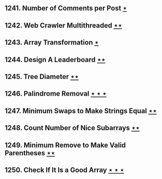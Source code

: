 ## 1241. Number of Comments per Post [$\star$](https://leetcode.com/problems/number-of-comments-per-post)

## 1242. Web Crawler Multithreaded [$\star\star$](https://leetcode.com/problems/web-crawler-multithreaded)

## 1243. Array Transformation [$\star$](https://leetcode.com/problems/array-transformation)

## 1244. Design A Leaderboard [$\star\star$](https://leetcode.com/problems/design-a-leaderboard)

## 1245. Tree Diameter [$\star\star$](https://leetcode.com/problems/tree-diameter)

## 1246. Palindrome Removal [$\star\star\star$](https://leetcode.com/problems/palindrome-removal)

## 1247. Minimum Swaps to Make Strings Equal [$\star\star$](https://leetcode.com/problems/minimum-swaps-to-make-strings-equal)

## 1248. Count Number of Nice Subarrays [$\star\star$](https://leetcode.com/problems/count-number-of-nice-subarrays)

## 1249. Minimum Remove to Make Valid Parentheses [$\star\star$](https://leetcode.com/problems/minimum-remove-to-make-valid-parentheses)

## 1250. Check If It Is a Good Array [$\star\star\star$](https://leetcode.com/problems/check-if-it-is-a-good-array)
